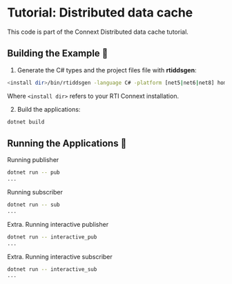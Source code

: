 # Tutorial: Distributed data cache

This code is part of the Connext Distributed data cache tutorial.

## Building the Example :wrench:

1. Generate the C# types and the project files file with **rtiddsgen**:

```sh
<install dir>/bin/rtiddsgen -language C# -platform [net5|net6|net8] home_automation.idl
```

Where `<install dir>` refers to your RTI Connext installation.

2. Build the applications:

```sh
dotnet build
```

## Running the Applications :rocket:

Running publisher

```sh
dotnet run -- pub
...
```

Running subscriber

```sh
dotnet run -- sub
...
```

Extra. Running interactive publisher

```sh
dotnet run -- interactive_pub
...
```

Extra. Running interactive subscriber

```sh
dotnet run -- interactive_sub
...
```
